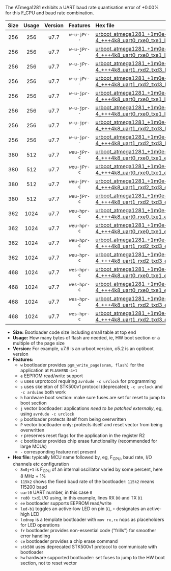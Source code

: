 The ATmega1281 exhibits a UART baud rate quantisation error of +0.00% for this F_CPU and baud rate combination.

|Size|Usage|Version|Features|Hex file|
|:-:|:-:|:-:|:-:|:--|
|256|256|u7.7|`w-u-jPr--`|[urboot_atmega1281_+1m0e-4_+++4k8_uart0_rxe0_txe1_led+b5.hex](https://raw.githubusercontent.com/stefanrueger/urboot.hex/main/mcus/atmega1281/internal_oscillator/fcpu_+1m0e-4/br_+++4k8/urboot_atmega1281_+1m0e-4_+++4k8_uart0_rxe0_txe1_led+b5.hex)|
|256|256|u7.7|`w-u-jPr--`|[urboot_atmega1281_+1m0e-4_+++4k8_uart0_rxe0_txe1_lednop.hex](https://raw.githubusercontent.com/stefanrueger/urboot.hex/main/mcus/atmega1281/internal_oscillator/fcpu_+1m0e-4/br_+++4k8/urboot_atmega1281_+1m0e-4_+++4k8_uart0_rxe0_txe1_lednop.hex)|
|256|256|u7.7|`w-u-jPr--`|[urboot_atmega1281_+1m0e-4_+++4k8_uart1_rxd2_txd3_led+b5.hex](https://raw.githubusercontent.com/stefanrueger/urboot.hex/main/mcus/atmega1281/internal_oscillator/fcpu_+1m0e-4/br_+++4k8/urboot_atmega1281_+1m0e-4_+++4k8_uart1_rxd2_txd3_led+b5.hex)|
|256|256|u7.7|`w-u-jPr--`|[urboot_atmega1281_+1m0e-4_+++4k8_uart1_rxd2_txd3_lednop.hex](https://raw.githubusercontent.com/stefanrueger/urboot.hex/main/mcus/atmega1281/internal_oscillator/fcpu_+1m0e-4/br_+++4k8/urboot_atmega1281_+1m0e-4_+++4k8_uart1_rxd2_txd3_lednop.hex)|
|256|256|u7.7|`w-u-jpr--`|[urboot_atmega1281_+1m0e-4_+++4k8_uart0_rxe0_txe1_led+b5_fr.hex](https://raw.githubusercontent.com/stefanrueger/urboot.hex/main/mcus/atmega1281/internal_oscillator/fcpu_+1m0e-4/br_+++4k8/urboot_atmega1281_+1m0e-4_+++4k8_uart0_rxe0_txe1_led+b5_fr.hex)|
|256|256|u7.7|`w-u-jpr--`|[urboot_atmega1281_+1m0e-4_+++4k8_uart0_rxe0_txe1_lednop_fr.hex](https://raw.githubusercontent.com/stefanrueger/urboot.hex/main/mcus/atmega1281/internal_oscillator/fcpu_+1m0e-4/br_+++4k8/urboot_atmega1281_+1m0e-4_+++4k8_uart0_rxe0_txe1_lednop_fr.hex)|
|256|256|u7.7|`w-u-jpr--`|[urboot_atmega1281_+1m0e-4_+++4k8_uart1_rxd2_txd3_led+b5_fr.hex](https://raw.githubusercontent.com/stefanrueger/urboot.hex/main/mcus/atmega1281/internal_oscillator/fcpu_+1m0e-4/br_+++4k8/urboot_atmega1281_+1m0e-4_+++4k8_uart1_rxd2_txd3_led+b5_fr.hex)|
|256|256|u7.7|`w-u-jpr--`|[urboot_atmega1281_+1m0e-4_+++4k8_uart1_rxd2_txd3_lednop_fr.hex](https://raw.githubusercontent.com/stefanrueger/urboot.hex/main/mcus/atmega1281/internal_oscillator/fcpu_+1m0e-4/br_+++4k8/urboot_atmega1281_+1m0e-4_+++4k8_uart1_rxd2_txd3_lednop_fr.hex)|
|380|512|u7.7|`weu-jPr-c`|[urboot_atmega1281_+1m0e-4_+++4k8_uart0_rxe0_txe1_ee_led+b5_fr_ce.hex](https://raw.githubusercontent.com/stefanrueger/urboot.hex/main/mcus/atmega1281/internal_oscillator/fcpu_+1m0e-4/br_+++4k8/urboot_atmega1281_+1m0e-4_+++4k8_uart0_rxe0_txe1_ee_led+b5_fr_ce.hex)|
|380|512|u7.7|`weu-jPr-c`|[urboot_atmega1281_+1m0e-4_+++4k8_uart0_rxe0_txe1_ee_lednop_fr_ce.hex](https://raw.githubusercontent.com/stefanrueger/urboot.hex/main/mcus/atmega1281/internal_oscillator/fcpu_+1m0e-4/br_+++4k8/urboot_atmega1281_+1m0e-4_+++4k8_uart0_rxe0_txe1_ee_lednop_fr_ce.hex)|
|380|512|u7.7|`weu-jPr-c`|[urboot_atmega1281_+1m0e-4_+++4k8_uart1_rxd2_txd3_ee_led+b5_fr_ce.hex](https://raw.githubusercontent.com/stefanrueger/urboot.hex/main/mcus/atmega1281/internal_oscillator/fcpu_+1m0e-4/br_+++4k8/urboot_atmega1281_+1m0e-4_+++4k8_uart1_rxd2_txd3_ee_led+b5_fr_ce.hex)|
|380|512|u7.7|`weu-jPr-c`|[urboot_atmega1281_+1m0e-4_+++4k8_uart1_rxd2_txd3_ee_lednop_fr_ce.hex](https://raw.githubusercontent.com/stefanrueger/urboot.hex/main/mcus/atmega1281/internal_oscillator/fcpu_+1m0e-4/br_+++4k8/urboot_atmega1281_+1m0e-4_+++4k8_uart1_rxd2_txd3_ee_lednop_fr_ce.hex)|
|362|1024|u7.7|`weu-hpr-c`|[urboot_atmega1281_+1m0e-4_+++4k8_uart0_rxe0_txe1_ee_led+b5_fr_ce_hw.hex](https://raw.githubusercontent.com/stefanrueger/urboot.hex/main/mcus/atmega1281/internal_oscillator/fcpu_+1m0e-4/br_+++4k8/urboot_atmega1281_+1m0e-4_+++4k8_uart0_rxe0_txe1_ee_led+b5_fr_ce_hw.hex)|
|362|1024|u7.7|`weu-hpr-c`|[urboot_atmega1281_+1m0e-4_+++4k8_uart0_rxe0_txe1_ee_lednop_fr_ce_hw.hex](https://raw.githubusercontent.com/stefanrueger/urboot.hex/main/mcus/atmega1281/internal_oscillator/fcpu_+1m0e-4/br_+++4k8/urboot_atmega1281_+1m0e-4_+++4k8_uart0_rxe0_txe1_ee_lednop_fr_ce_hw.hex)|
|362|1024|u7.7|`weu-hpr-c`|[urboot_atmega1281_+1m0e-4_+++4k8_uart1_rxd2_txd3_ee_led+b5_fr_ce_hw.hex](https://raw.githubusercontent.com/stefanrueger/urboot.hex/main/mcus/atmega1281/internal_oscillator/fcpu_+1m0e-4/br_+++4k8/urboot_atmega1281_+1m0e-4_+++4k8_uart1_rxd2_txd3_ee_led+b5_fr_ce_hw.hex)|
|362|1024|u7.7|`weu-hpr-c`|[urboot_atmega1281_+1m0e-4_+++4k8_uart1_rxd2_txd3_ee_lednop_fr_ce_hw.hex](https://raw.githubusercontent.com/stefanrueger/urboot.hex/main/mcus/atmega1281/internal_oscillator/fcpu_+1m0e-4/br_+++4k8/urboot_atmega1281_+1m0e-4_+++4k8_uart1_rxd2_txd3_ee_lednop_fr_ce_hw.hex)|
|468|1024|u7.7|`wes-hpr-c`|[urboot_atmega1281_+1m0e-4_+++4k8_uart0_rxe0_txe1_ee_led+b5_fr_ce_stk500_hw.hex](https://raw.githubusercontent.com/stefanrueger/urboot.hex/main/mcus/atmega1281/internal_oscillator/fcpu_+1m0e-4/br_+++4k8/urboot_atmega1281_+1m0e-4_+++4k8_uart0_rxe0_txe1_ee_led+b5_fr_ce_stk500_hw.hex)|
|468|1024|u7.7|`wes-hpr-c`|[urboot_atmega1281_+1m0e-4_+++4k8_uart0_rxe0_txe1_ee_lednop_fr_ce_stk500_hw.hex](https://raw.githubusercontent.com/stefanrueger/urboot.hex/main/mcus/atmega1281/internal_oscillator/fcpu_+1m0e-4/br_+++4k8/urboot_atmega1281_+1m0e-4_+++4k8_uart0_rxe0_txe1_ee_lednop_fr_ce_stk500_hw.hex)|
|468|1024|u7.7|`wes-hpr-c`|[urboot_atmega1281_+1m0e-4_+++4k8_uart1_rxd2_txd3_ee_led+b5_fr_ce_stk500_hw.hex](https://raw.githubusercontent.com/stefanrueger/urboot.hex/main/mcus/atmega1281/internal_oscillator/fcpu_+1m0e-4/br_+++4k8/urboot_atmega1281_+1m0e-4_+++4k8_uart1_rxd2_txd3_ee_led+b5_fr_ce_stk500_hw.hex)|
|468|1024|u7.7|`wes-hpr-c`|[urboot_atmega1281_+1m0e-4_+++4k8_uart1_rxd2_txd3_ee_lednop_fr_ce_stk500_hw.hex](https://raw.githubusercontent.com/stefanrueger/urboot.hex/main/mcus/atmega1281/internal_oscillator/fcpu_+1m0e-4/br_+++4k8/urboot_atmega1281_+1m0e-4_+++4k8_uart1_rxd2_txd3_ee_lednop_fr_ce_stk500_hw.hex)|

- **Size:** Bootloader code size including small table at top end
- **Usage:** How many bytes of flash are needed, ie, HW boot section or a multiple of the page size
- **Version:** For example, u7.6 is an urboot version, o5.2 is an optiboot version
- **Features:**
  + `w` bootloader provides `pgm_write_page(sram, flash)` for the application at `FLASHEND-4+1`
  + `e` EEPROM read/write support
  + `u` uses urprotocol requiring `avrdude -c urclock` for programming
  + `s` uses skeleton of STK500v1 protocol (deprecated); `-c urclock` and `-c arduino` both work
  + `h` hardware boot section: make sure fuses are set for reset to jump to boot section
  + `j` vector bootloader: applications *need to be patched externally*, eg, using `avrdude -c urclock`
  + `p` bootloader protects itself from being overwritten
  + `P` vector bootloader only: protects itself and reset vector from being overwritten
  + `r` preserves reset flags for the application in the register R2
  + `c` bootloader provides chip erase functionality (recommended for large MCUs)
  + `-` corresponding feature not present
- **Hex file:** typically MCU name followed by, eg, F<sub>CPU</sub>, baud rate, I/O channels etc configuration
  + `8m0j+1` is F<sub>CPU</sub> of an internal oscillator varied by some percent, here 8 MHz + 1%
  + `115k2` shows the fixed baud rate of the bootloader: `115k2` means 115200 baud
  + `uart0` UART number, in this case `0`
  + `rxd0 txd1` I/O using, in this example, lines RX `D0` and TX `D1`
  + `ee` bootloader supports EEPROM read/write
  + `led-b1` toggles an active-low LED on pin `B1`, `+` designates an active-high LED
  + `lednop` is a template bootloader with `mov rx,rx` nops as placeholders for LED operations
  + `fr` bootloader provides non-essential code ("frills") for smoother error handling
  + `ce` bootloader provides a chip erase command
  + `stk500` uses deprecated STK500v1 protocol to communicate with bootloader
  + `hw` hardware supported bootloader: set fuses to jump to the HW boot section, not to reset vector
